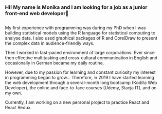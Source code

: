 ### Hi! My name is Monika and I am looking for a job as a junior front-end web developer👋

##
My first experience with programming was during my PhD when I was building statistical models using the R language for statistical computing to analyse data. I also used graphical packages of R and CorelDraw to present the complex data in audience-friendly ways.

Then I worked in fast-paced environment of large corporations. Ever since then effective multitasking and cross-cultural communication in English and occasionally in German became my daily routine.

However, due to my passion for learning and constant curiosity my interest in programming began to grow... Therefore, in 2019 I have started learning the web development through a several-month long bootcamp (Kodilla Web Developer), the online and face-to-face courses (Udemy, Stacja IT), and on my own.

Currently, I am working on a new personal project to practice React and React Redux.
